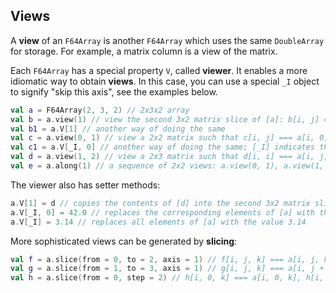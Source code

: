 ## Views
A **view** of an `F64Array` is another `F64Array` which uses the same `DoubleArray`
for storage. For example, a matrix column is a view of the matrix.

Each `F64Array` has a special property `V`, called **viewer**. It enables a more idiomatic way
to obtain **views**. In this case, you can use a special `_I` object to signify
"skip this axis", see the examples below.

```kotlin
val a = F64Array(2, 3, 2) // 2x3x2 array
val b = a.view(1) // view the second 3x2 matrix slice of [a]: b[i, j] === a[1, i, j]
val b1 = a.V[1] // another way of doing the same
val c = a.view(0, 1) // view a 2x2 matrix such that c[i, j] === a[i, 0, j]
val c1 = a.V[_I, 0] // another way of doing the same; [_I] indicates that the first axis should be skipped
val d = a.view(1, 2) // view a 2x3 matrix such that d[i, i] === a[i, j, 1]
val e = a.along(1) // a sequence of 2x2 views: a.view(0, 1), a.view(1, 1), a.view(2, 1)
```

The viewer also has setter methods:

```kotlin
a.V[1] = d // copies the contents of [d] into the second 3x2 matrix slice of [a]
a.V[_I, 0] = 42.0 // replaces the corresponding elements of [a] with the value 42.0
a.V[_I] = 3.14 // replaces all elements of [a] with the value 3.14 
```

More sophisticated views can be generated by **slicing**:

```kotlin
val f = a.slice(from = 0, to = 2, axis = 1) // f[i, j, k] === a[i, j, k], but [f] has a shape 2x2x2
val g = a.slice(from = 1, to = 3, axis = 1) // g[i, j, k] === a[i, j + 1, k], and [g] has a shape 2x2x2
val h = a.slice(from = 0, step = 2) // h[i, 0, k] === a[i, 0, k], h[i, 1, k] === a[i, 2, k] 
```